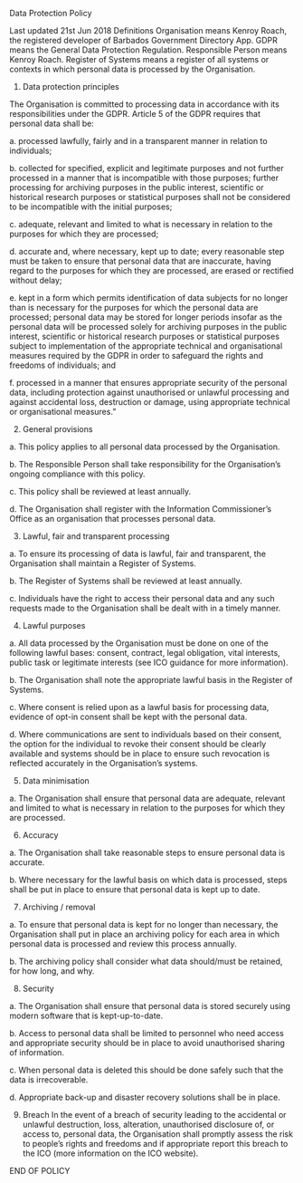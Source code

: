 Data Protection Policy
 
Last updated	21st Jun 2018
Definitions
Organisation	       means Kenroy Roach, the registered developer of Barbados Government Directory App.
GDPR	               means the General Data Protection Regulation.
Responsible Person	 means Kenroy Roach.
Register of Systems	means a register of all systems or contexts in which personal data is processed by the Organisation.

1. Data protection principles

The Organisation is committed to processing data in accordance with its responsibilities under the GDPR. 
Article 5 of the GDPR requires that personal data shall be:

a.	processed lawfully, fairly and in a transparent manner in relation to individuals;

b.	collected for specified, explicit and legitimate purposes and not further processed in a manner that is incompatible with those purposes; further processing for archiving purposes in the public interest, scientific or historical research purposes or statistical purposes shall not be considered to be incompatible with the initial purposes;

c.	adequate, relevant and limited to what is necessary in relation to the purposes for which they are processed;

d.	accurate and, where necessary, kept up to date; every reasonable step must be taken to ensure that personal data that are inaccurate, having regard to the purposes for which they are processed, are erased or rectified without delay;

e.	kept in a form which permits identification of data subjects for no longer than is necessary for the purposes for which the personal data are processed; personal data may be stored for longer periods insofar as the personal data will be processed solely for archiving purposes in the public interest, scientific or historical research purposes or statistical purposes subject to implementation of the appropriate technical and organisational measures required by the GDPR in order to safeguard the rights and freedoms of individuals; and

f.	processed in a manner that ensures appropriate security of the personal data, including protection against unauthorised or unlawful processing and against accidental loss, destruction or damage, using appropriate technical or organisational measures.”

2. General provisions

a.	This policy applies to all personal data processed by the Organisation. 

b.	The Responsible Person shall take responsibility for the Organisation’s ongoing compliance with this policy. 

c.	This policy shall be reviewed at least annually. 

d.	The Organisation shall register with the Information Commissioner’s Office as an organisation that processes personal data. 

3. Lawful, fair and transparent processing 

a.	To ensure its processing of data is lawful, fair and transparent, the Organisation shall maintain a Register of Systems. 

b.	The Register of Systems shall be reviewed at least annually. 

c.	Individuals have the right to access their personal data and any such requests made to the Organisation shall be dealt with in a timely manner. 

4. Lawful purposes

a.	All data processed by the Organisation must be done on one of the following lawful bases: consent, contract, legal obligation, vital interests, public task or legitimate interests (see ICO guidance for more information). 

b.	The Organisation shall note the appropriate lawful basis in the Register of Systems.

c.	Where consent is relied upon as a lawful basis for processing data, evidence of opt-in  consent shall be kept with the personal data. 

d.	Where communications are sent to individuals based on their consent, the option for the individual to revoke their consent should be clearly available and systems should be in place to ensure such revocation is reflected accurately in the Organisation’s systems.  

5. Data minimisation

a.	The Organisation shall ensure that personal data are adequate, relevant and limited to what is necessary in relation to the purposes for which they are processed. 

6. Accuracy

a.	The Organisation shall take reasonable steps to ensure personal data is accurate. 

b.	Where necessary for the lawful basis on which data is processed, steps shall be put in place to ensure that personal data is kept up to date. 

7. Archiving / removal

a.	To ensure that personal data is kept for no longer than necessary, the Organisation shall put in place an archiving policy for each area in which personal data is processed and review this process annually. 

b.	The archiving policy shall consider what data should/must be retained, for how long, and why. 

8. Security

a.	The Organisation shall ensure that personal data is stored securely using modern software that is kept-up-to-date.  

b.	Access to personal data shall be limited to personnel who need access and appropriate security should be in place to avoid unauthorised sharing of information. 

c.	When personal data is deleted this should be done safely such that the data is irrecoverable. 

d.	Appropriate back-up and disaster recovery solutions shall be in place. 

9. Breach
In the event of a breach of security leading to the accidental or unlawful destruction, loss, alteration, unauthorised disclosure of, or access to, personal data, the Organisation shall promptly assess the risk to people’s rights and freedoms and if appropriate report this breach to the ICO (more information on the ICO website). 

END OF POLICY
